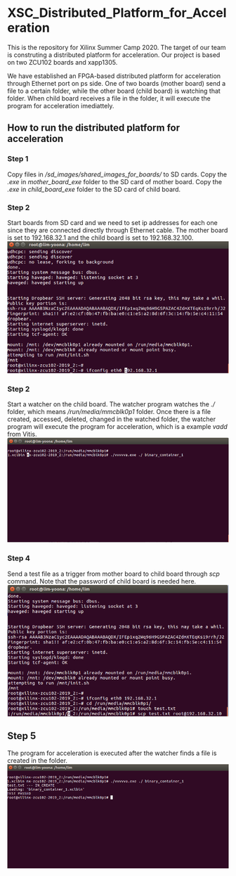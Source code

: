 # XSC_Distributed_Platform_for_Acceleration
This is the repository for Xilinx Summer Camp 2020.
The target of our team is construting a distributed platform for acceleration.
Our project is based on two ZCU102 boards and xapp1305.

We have established an FPGA-based distributed platform for acceleration through Ethernet port on ps side.
One of two boards (mother board) send a file to a certain folder, while the other board (child board) is watching that folder. 
When child board receives a file in the folder, it will execute the program for acceleration imediattely.

## How to run the distributed platform for acceleration

### Step 1
Copy files in */sd_images/shared_images_for_boards/* to SD cards.
Copy the *.exe* in *mother_board_exe* folder to the SD card of mother board.
Copy the *.exe* in *child_board_exe* folder to the SD card of child board.

### Step 2
Start boards from SD card and we need to set ip addresses for each one since they are connected directly through Ethernet cable.
The mother board is set to 192.168.32.1 and the child board is set to 192.168.32.100.
![Start from SD card](https://github.com/Ssicayoon/XSC_Distributed_Platform_for_Acceleration/blob/master/doc_images/set_ip.png?raw=true)

### Step 2
Start a watcher on the child board. 
The watcher program watches the *./* folder, which means */run/media/mmcblk0p1* folder.
Once there is a file created, accessed, deleted, changed in the watched folder, the watcher program will execute the program for acceleration, which is a example *vadd* from Vitis.
![Start a watcher](https://github.com/Ssicayoon/XSC_Distributed_Platform_for_Acceleration/blob/master/doc_images/command_for_watch.png?raw=true)

### Step 4
Send a test file as a trigger from mother board to child board through *scp* command. Note that the password of child board is needed here.
![Transfer file](https://github.com/Ssicayoon/XSC_Distributed_Platform_for_Acceleration/blob/master/doc_images/scp_command_for_data_transfer.png?raw=true)

## Step 5
The program for acceleration is executed after the watcher finds a file is created in the folder.
![Execute program](https://github.com/Ssicayoon/XSC_Distributed_Platform_for_Acceleration/blob/master/doc_images/receive_control_signal_and_execute_program.png?raw=true)
